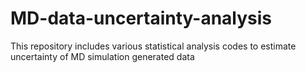 # MD-data-uncertainty-analysis
This repository includes various statistical analysis codes to estimate uncertainty of MD simulation generated data
